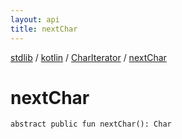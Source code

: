 ```yaml
---
layout: api
title: nextChar
---
```

[stdlib](../../index.html) / [kotlin](../index.html) / [CharIterator](index.html) / [nextChar](nextChar.html)

# nextChar

```
abstract public fun nextChar(): Char
```
